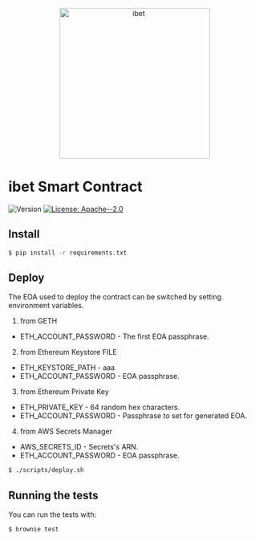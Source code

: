 <p align='center'>
  <img alt="ibet" src="https://user-images.githubusercontent.com/963333/71672471-6383c080-2db9-11ea-85b6-8815519652ec.png" width="300"/>
</p>

# ibet Smart Contract

<p>
  <img alt="Version" src="https://img.shields.io/badge/version-1.0-blue.svg?cacheSeconds=2592000" />
  <a href="#" target="_blank">
    <img alt="License: Apache--2.0" src="https://img.shields.io/badge/License-Apache--2.0-yellow.svg" />
  </a>
</p>


## Install
```bash
$ pip install -r requirements.txt
```

## Deploy
The EOA used to deploy the contract can be switched by setting environment variables.
1. from GETH
* ETH_ACCOUNT_PASSWORD - The first EOA passphrase.
2. from Ethereum Keystore FILE
* ETH_KEYSTORE_PATH - aaa
* ETH_ACCOUNT_PASSWORD - EOA passphrase.
3. from Ethereum Private Key
* ETH_PRIVATE_KEY - 64 random hex characters.
* ETH_ACCOUNT_PASSWORD - Passphrase to set for generated EOA.
4. from AWS Secrets Manager
* AWS_SECRETS_ID - Secrets's ARN.
* ETH_ACCOUNT_PASSWORD - EOA passphrase.
```bash
$ ./scripts/deploy.sh
```

## Running the tests

You can run the tests with:
```bash
$ brownie test
```
